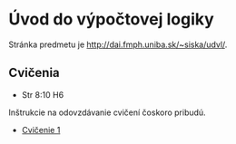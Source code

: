 Úvod do výpočtovej logiky
=========================

Stránka predmetu je http://dai.fmph.uniba.sk/~siska/udvl/.

Cvičenia
--------
* Str 8:10 H6

Inštrukcie na odovzdávanie cvičení čoskoro pribudú.

* [Cvičenie 1](cv01)
